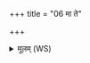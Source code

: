 +++
title = "06 मा ते"

+++
<details><summary>मूलम् (WS)</summary>

मा ते मनो मासोर्माङ्गानां मा रसस्य ते ।  
मा ते हास्त तन्वः कि चनेह ॥ ७ ॥
</details>